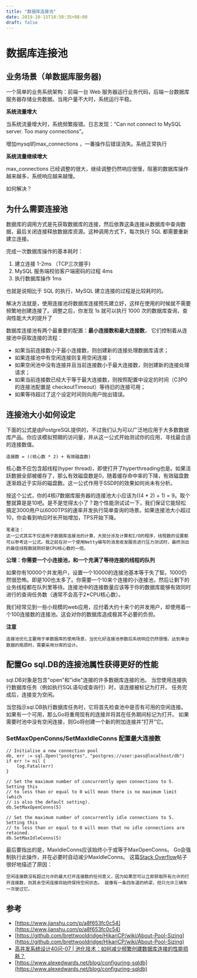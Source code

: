 ```yaml
---
title: "数据库连接池"
date: 2019-10-15T18:50:35+08:00
draft: false
---
```


# 数据库连接池

## 业务场景（单数据库服务器)

一个简单的业务系统架构：前端一台 Web 服务器运行业务代码，后端一台数据库服务器存储业务数据。当用户量不大时，系统运行平稳。

**系统流量增大** 

当系统流量增大时，系统频繁报错。日志发现：“Can not connect to MySQL server. Too many connections”。

增加mysql的max_connections ，一番操作后错误消失。系统正常执行

**系统流量继续增大** 

max_connections 已经调整的很大，继续调整仍然响应很慢，阻塞的数据库操作越来越多，系统响应越来越慢。

如何解决？



## 为什么需要连接池

数据库的调用方式是先获取数据库的连接，然后依靠这条连接从数据库中查询数据，最后关闭连接释放数据库资源。这种调用方式下，每次执行 SQL 都需要重新建立连接。

完成一次数据库操作的基本耗时：

1. 建立连接 1-2ms （TCP三次握手)
2. MySQL 服务端校验客户端密码的过程 4ms
3. 执行数据库操作 1ms

也就是说相比于 SQL 的执行，MySQL 建立连接的过程是比较耗时的。

解决方法就是，使用连接池将数据库连接预先建立好，这样在使用的时候就不需要频繁地创建连接了。调整之后，你发现 1s 就可以执行 1000 次的数据库查询，查询性能大大的提升了

 数据库连接池有两个最重要的配置：**最小连接数和最大连接数**， 它们控制着从连接池中获取连接的流程：
 
* 如果当前连接数小于最小连接数，则创建新的连接处理数据库请求；
* 如果连接池中有空闲连接则复用空闲连接；
* 如果空闲池中没有连接并且当前连接数小于最大连接数，则创建新的连接处理请求；
* 如果当前连接数已经大于等于最大连接数，则按照配置中设定的时间（C3P0 的连接池配置是 checkoutTimeout）等待旧的连接可用；
* 如果等待超过了这个设定时间则向用户抛出错误。
 


 
## 连接池大小如何设定

下面的公式是由PostgreSQL提供的，不过我们认为可以广泛地应用于大多数数据库产品。你应该模拟预期的访问量，并从这一公式开始测试你的应用，寻找最合适的连接数值。

```
连接数 = ((核心数 * 2) + 有效磁盘数)
```

核心数不应包含超线程(hyper thread)，即使打开了hyperthreading也是。如果活跃数据全部被缓存了，那么有效磁盘数是0，随着缓存命中率的下降，有效磁盘数逐渐趋近于实际的磁盘数。这一公式作用于SSD时的效果如何尚未有分析。


按这个公式，你的4核i7数据库服务器的连接池大小应该为((4 * 2) + 1) = 9。取个整就算是是10吧。是不是觉得太小了？跑个性能测试试一下，我们保证它能轻松搞定3000用户以6000TPS的速率并发执行简单查询的场景。如果连接池大小超过10，你会看到响应时长开始增加，TPS开始下降。

```
笔者注：
这一公式其实不仅适用于数据库连接池的计算，大部分涉及计算和I/O的程序，线程数的设置都可以参考这一公式。我之前在对一个使用Netty编写的消息收发服务进行压力测试时，最终测出的最佳线程数就刚好是CPU核心数的一倍。
```

**公理：你需要一个小连接池，和一个充满了等待连接的线程的队列**

如果你有10000个并发用户，设置一个10000的连接池基本等于失了智。1000仍然很恐怖。即是100也太多了。你需要一个10来个连接的小连接池，然后让剩下的业务线程都在队列里等待。连接池中的连接数量应该等于你的数据库能够有效同时进行的查询任务数（通常不会高于2*CPU核心数）。

我们经常见到一些小规模的web应用，应付着大约十来个的并发用户，却使用着一个100连接数的连接池。这会对你的数据库造成极其不必要的负担。

**注意** 

```
连接池优化主要用于单数据库的使用场景，当优化好连接池参数后系统响应仍然很慢。达到单台数据的瓶颈时，需要采用分库的设计。
```

## 配置Go sql.DB的连接池属性获得更好的性能

sql.DB对象是包含"open"和"idle"连接的许多数据库连接的池。 当您使用连接执行数据库任务（例如执行SQL语句或查询行）时，该连接被标记为打开。 任务完成后，连接变为空闲。

当您指示sql.DB执行数据库任务时，它将首先检查池中是否有可用的空闲连接。 如果有一个可用，那么Go将重用现有的连接并将其在任务期间标记为打开。 如果需要时池中没有空闲连接，则Go将创建一个新的附加连接并“打开”它。


### SetMaxOpenConns/SetMaxIdleConns 配置最大连接数

```
// Initialise a new connection pool
db, err := sql.Open("postgres", "postgres://user:pass@localhost/db")
if err != nil {
    log.Fatal(err)
}

// Set the maximum number of concurrently open connections to 5. Setting this
// to less than or equal to 0 will mean there is no maximum limit (which
// is also the default setting).
db.SetMaxOpenConns(5)

// Set the maximum number of concurrently idle connections to 5. Setting this
// to less than or equal to 0 will mean that no idle connections are retained.
db.SetMaxIdleConns(5)

```

最后要指出的是，MaxIdleConns应该始终小于或等于MaxOpenConns。 Go会强制执行此操作，并在必要时自动减少MaxIdleConns。 这篇[Stack Overflow](https://stackoverflow.com/a/31952911)帖子很好地描述了原因：

```
空闲连接数没有超过允许的最大打开连接数的任何意义，因为如果您可以立即获取所有允许的打开连接数，则其余空闲连接将始终保持空闲状态。 就像有一条四车道的桥梁，但只允许三辆车一次驶过它。
```

## 参考

* [https://www.jianshu.com/p/a8f653fc0c54](https://www.jianshu.com/p/a8f653fc0c54)
* [https://github.com/brettwooldridge/HikariCP/wiki/About-Pool-Sizing](https://github.com/brettwooldridge/HikariCP/wiki/About-Pool-Sizing)
* [高并发系统设计40问-07 | 池化技术：如何减少频繁创建数据库连接的性能损耗？](https://time.geekbang.org/column/article/144796)
* [https://www.alexedwards.net/blog/configuring-sqldb](https://www.alexedwards.net/blog/configuring-sqldb)
